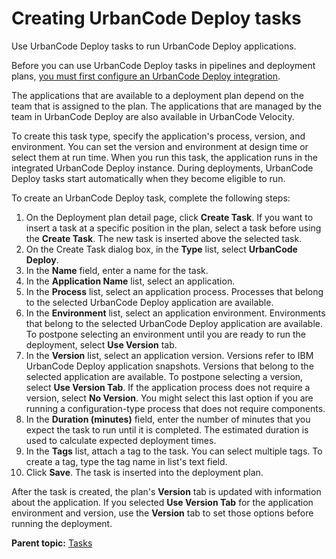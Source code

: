# Creating UrbanCode Deploy tasks

Use UrbanCode Deploy tasks to run UrbanCode Deploy applications.

Before you can use UrbanCode Deploy tasks in pipelines and deployment plans, [you must first configure an UrbanCode Deploy integration](../../com.ibm.uvelocity.doc/topics/t_integration_UCD.md#).

The applications that are available to a deployment plan depend on the team that is assigned to the plan. The applications that are managed by the team in UrbanCode Deploy are also available in UrbanCode Velocity.

To create this task type, specify the application's process, version, and environment. You can set the version and environment at design time or select them at run time. When you run this task, the application runs in the integrated UrbanCode Deploy instance. During deployments, UrbanCode Deploy tasks start automatically when they become eligible to run.

To create an UrbanCode Deploy task, complete the following steps:

1.   On the Deployment plan detail page, click **Create Task**. If you want to insert a task at a specific position in the plan, select a task before using the **Create Task**. The new task is inserted above the selected task.
2.   On the Create Task dialog box, in the **Type** list, select **UrbanCode Deploy**. 
3.   In the **Name** field, enter a name for the task. 
4.   In the **Application Name** list, select an application. 
5.   In the **Process** list, select an application process. Processes that belong to the selected UrbanCode Deploy application are available.
6.   In the **Environment** list, select an application environment. Environments that belong to the selected UrbanCode Deploy application are available. To postpone selecting an environment until you are ready to run the deployment, select **Use Version** tab.
7.   In the **Version** list, select an application version. Versions refer to IBM UrbanCode Deploy application snapshots. Versions that belong to the selected application are available. To postpone selecting a version, select **Use Version Tab**. If the application process does not require a version, select **No Version**. You might select this last option if you are running a configuration-type process that does not require components.
8.   In the **Duration \(minutes\)** field, enter the number of minutes that you expect the task to run until it is completed. The estimated duration is used to calculate expected deployment times.
9.   In the **Tags** list, attach a tag to the task. You can select multiple tags. To create a tag, type the tag name in list's text field.
10.  Click **Save**. The task is inserted into the deployment plan.

After the task is created, the plan's **Version** tab is updated with information about the application. If you selected **Use Version Tab** for the application environment and version, use the **Version** tab to set those options before running the deployment.

**Parent topic:** [Tasks](../../com.ibm.crelease.doc/topics/cr_task_ov.md)


